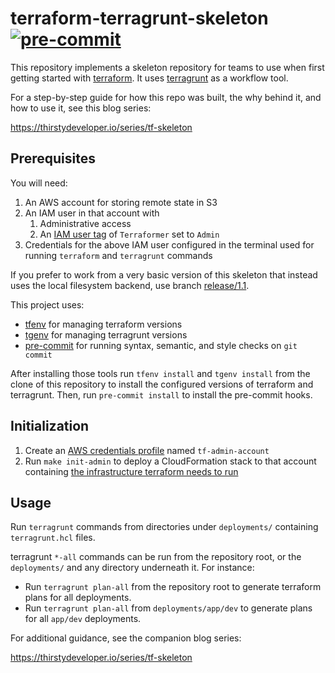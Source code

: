 # terraform-terragrunt-skeleton [![pre-commit](https://img.shields.io/badge/pre--commit-enabled-brightgreen?logo=pre-commit&logoColor=white)](https://github.com/pre-commit/pre-commit)

This repository implements a skeleton repository for teams to use when first
getting started with [terraform](https://www.terraform.io/). It uses
[terragrunt](https://terragrunt.gruntwork.io/) as a workflow tool.

For a step-by-step guide for how this repo was built, the why behind it, and
how to use it, see this blog series:

https://thirstydeveloper.io/series/tf-skeleton

## Prerequisites

You will need:

1. An AWS account for storing remote state in S3
1. An IAM user in that account with
    1. Administrative access
    1. An [IAM user tag](https://docs.aws.amazon.com/IAM/latest/UserGuide/id_tags_users.html)
       of `Terraformer` set to `Admin`
1. Credentials for the above IAM user configured in the terminal used for running
   `terraform` and `terragrunt` commands

If you prefer to work from a very basic version of this skeleton that instead
uses the local filesystem backend, use branch
[release/1.1](https://github.com/thirstydeveloper/terraform-terragrunt-skeleton/tree/release/1.1).

This project uses:

* [tfenv](https://github.com/tfutils/tfenv) for managing terraform versions
* [tgenv](https://github.com/cunymatthieu/tgenv) for managing terragrunt versions
* [pre-commit](https://pre-commit.com/) for running syntax, semantic, and style checks on `git commit`

After installing those tools run `tfenv install` and `tgenv install` from the
clone of this repository to install the configured versions of terraform and
terragrunt. Then, run `pre-commit install` to install the pre-commit hooks.

## Initialization

1. Create an [AWS credentials profile](https://docs.aws.amazon.com/sdk-for-php/v3/developer-guide/guide_credentials_profiles.html)
named `tf-admin-account`
2. Run `make init-admin` to deploy a CloudFormation stack to that account containing
[the infrastructure terraform needs to run](https://thirstydeveloper.io/tf-skeleton/2021/02/17/part-5-cfn-terraform-state.html)

## Usage

Run `terragrunt` commands from directories under `deployments/` containing
`terragrunt.hcl` files.

terragrunt `*-all` commands can be run from the repository root, or the
`deployments/` and any directory underneath it. For instance:

* Run `terragrunt plan-all` from the repository root to generate terraform
  plans for all deployments.
* Run `terragrunt plan-all` from `deployments/app/dev` to generate plans for
  all `app/dev` deployments.

For additional guidance, see the companion blog series:

https://thirstydeveloper.io/series/tf-skeleton
